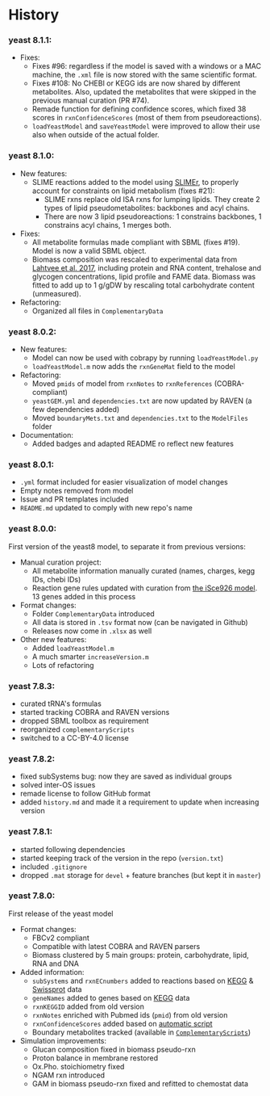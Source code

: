 # History

### yeast 8.1.1:
* Fixes:
  * Fixes #96: regardless if the model is saved with a windows or a MAC machine, the `.xml` file is now stored with the same scientific format.
  * Fixes #108: No CHEBI or KEGG ids are now shared by different metabolites. Also, updated the metabolites that were skipped in the previous manual curation (PR #74).
  * Remade function for defining confidence scores, which fixed 38 scores in `rxnConfidenceScores` (most of them from pseudoreactions).
  * `loadYeastModel` and `saveYeastModel` were improved to allow their use also when outside of the actual folder.

### yeast 8.1.0:
* New features:
  * SLIME reactions added to the model using [SLIMEr](https://github.com/SysBioChalmers/SLIMEr), to properly account for constraints on lipid metabolism (fixes #21):
    * SLIME rxns replace old ISA rxns for lumping lipids. They create 2 types of lipid pseudometabolites: backbones and acyl chains.
    * There are now 3 lipid pseudoreactions: 1 constrains backbones, 1 constrains acyl chains, 1 merges both.
* Fixes:
  * All metabolite formulas made compliant with SBML (fixes #19). Model is now a valid SBML object.
  * Biomass composition was rescaled to experimental data from [Lahtvee et al. 2017](https://www.sciencedirect.com/science/article/pii/S2405471217300881), including protein and RNA content, trehalose and glycogen concentrations, lipid profile and FAME data. Biomass was fitted to add up to 1 g/gDW by rescaling total carbohydrate content (unmeasured).
* Refactoring:
  * Organized all files in `ComplementaryData`

### yeast 8.0.2:
* New features:
  * Model can now be used with cobrapy by running `loadYeastModel.py`
  * `loadYeastModel.m` now adds the `rxnGeneMat` field to the model
* Refactoring:
  * Moved `pmids` of model from `rxnNotes` to `rxnReferences` (COBRA-compliant)
  * `yeastGEM.yml` and `dependencies.txt` are now updated by RAVEN (a few dependencies added)
  * Moved `boundaryMets.txt` and `dependencies.txt` to the `ModelFiles` folder
* Documentation:
  * Added badges and adapted README ro reflect new features

### yeast 8.0.1:
* `.yml` format included for easier visualization of model changes
* Empty notes removed from model
* Issue and PR templates included
* `README.md` updated to comply with new repo's name

### yeast 8.0.0:
First version of the yeast8 model, to separate it from previous versions:

* Manual curation project:
  * All metabolite information manually curated (names, charges, kegg IDs, chebi IDs)
  * Reaction gene rules updated with curation from [the iSce926 model](http://www.maranasgroup.com/submission_models/iSce926.htm). 13 genes added in this process
* Format changes:
  * Folder `ComplementaryData` introduced
  * All data is stored in `.tsv` format now (can be navigated in Github)
  * Releases now come in `.xlsx` as well
* Other new features:
  * Added `loadYeastModel.m`
  * A much smarter `increaseVersion.m`
  * Lots of refactoring

### yeast 7.8.3:
* curated tRNA's formulas
* started tracking COBRA and RAVEN versions
* dropped SBML toolbox as requirement
* reorganized `complementaryScripts`
* switched to a CC-BY-4.0 license

### yeast 7.8.2:
* fixed subSystems bug: now they are saved as individual groups
* solved inter-OS issues
* remade license to follow GitHub format
* added `history.md` and made it a requirement to update when increasing version

### yeast 7.8.1:
* started following dependencies
* started keeping track of the version in the repo (`version.txt`)
* included `.gitignore`
* dropped `.mat` storage for `devel` + feature branches (but kept it in `master`)

### yeast 7.8.0:
First release of the yeast model
* Format changes:
  * FBCv2 compliant
  * Compatible with latest COBRA and RAVEN parsers
  * Biomass clustered by 5 main groups: protein, carbohydrate, lipid, RNA and DNA
* Added information:
  * `subSystems` and `rxnECnumbers` added to reactions based on [KEGG](http://www.genome.jp/kegg/) & [Swissprot](http://www.uniprot.org/uniprot/?query=*&fil=organism%3A%22Saccharomyces+cerevisiae+%28strain+ATCC+204508+%2F+S288c%29+%28Baker%27s+yeast%29+%5B559292%5D%22+AND+reviewed%3Ayes) data
  * `geneNames` added to genes based on [KEGG](http://www.genome.jp/kegg/) data
  * `rxnKEGGID` added from old version
  * `rxnNotes` enriched with Pubmed ids (`pmid`) from old version
  * `rxnConfidenceScores` added based on [automatic script](https://github.com/SysBioChalmers/YeastMetabolicNetwork-GEM/blob/f7870589d16c08e18057a8f6cc880466373b77a7/ComplementaryScripts/getConfidenceScores.m)
  * Boundary metabolites tracked (available in [`ComplementaryScripts`](https://github.com/SysBioChalmers/yeast-metabolic-network-7.6/blob/master/ComplementaryScripts/boundaryMets.txt))
* Simulation improvements:
  * Glucan composition fixed in biomass pseudo-rxn
  * Proton balance in membrane restored
  * Ox.Pho. stoichiometry fixed
  * NGAM rxn introduced
  * GAM in biomass pseudo-rxn fixed and refitted to chemostat data